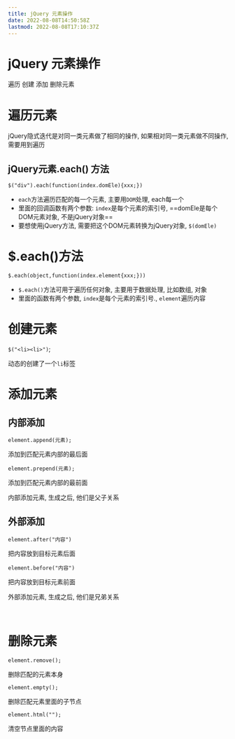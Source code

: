 ```yaml
---
title: jQuery 元素操作
date: 2022-08-08T14:50:58Z
lastmod: 2022-08-08T17:10:37Z
---
```


# jQuery 元素操作

遍历 创建 添加 删除元素

# 遍历元素

jQuery隐式迭代是对同一类元素做了相同的操作, 如果相对同一类元素做不同操作, 需要用到遍历

## jQuery元素.each() 方法

`$("div").each(function(index.domEle){xxx;})`

* `each`方法遍历匹配的每一个元素, 主要用`DOM`处理, each每一个
* 里面的回调函数有两个参数: `index`是每个元素的索引号, ==domEle是每个DOM元素对象, 不是jQuery对象==
* 要想使用jQuery方法, 需要把这个DOM元素转换为jQuery对象, `$(domEle)`

# $.each()方法

`$.each(object,function(index.element{xxx;}))`

* `$.each()`方法可用于遍历任何对象, 主要用于数据处理, 比如数组, 对象
* 里面的函数有两个参数, `index`是每个元素的索引号., `element`遍历内容

# 创建元素

`$("<li><li>")`;

动态的创建了一个`li`标签

# 添加元素

## 内部添加

`element.append(元素);`

添加到匹配元素内部的最后面

`element.prepend(元素);`

添加到匹配元素内部的最前面

内部添加元素, 生成之后, 他们是父子关系

## 外部添加

`element.after("内容")`

把内容放到目标元素后面

`element.before("内容")`

把内容放到目标元素前面

外部添加元素, 生成之后, 他们是兄弟关系

‍

# 删除元素

`element.remove();​`

删除匹配的元素本身

`element.empty();`

删除匹配元素里面的子节点

`element.html("");`

清空节点里面的内容

‍
